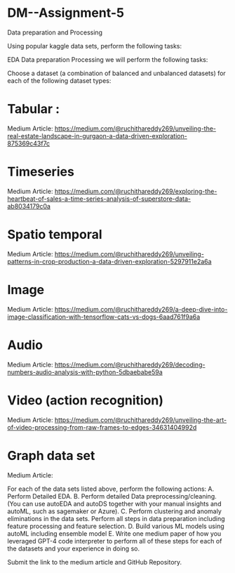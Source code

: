 # DM--Assignment-5

Data preparation and Processing

Using popular kaggle data sets, perform the following tasks:

EDA
Data preparation
Processing
we will perform the following tasks:

Choose a dataset (a combination of balanced and unbalanced datasets) for each of the following dataset types:

# Tabular : 

Medium Article:  https://medium.com/@ruchithareddy269/unveiling-the-real-estate-landscape-in-gurgaon-a-data-driven-exploration-875369c43f7c  

# Timeseries     
 Medium Article:  https://medium.com/@ruchithareddy269/exploring-the-heartbeat-of-sales-a-time-series-analysis-of-superstore-data-ab8034179c0a

# Spatio temporal    
 Medium Article: https://medium.com/@ruchithareddy269/unveiling-patterns-in-crop-production-a-data-driven-exploration-5297911e2a6a

# Image 
 Medium Article: https://medium.com/@ruchithareddy269/a-deep-dive-into-image-classification-with-tensorflow-cats-vs-dogs-6aad761f9a6a

# Audio      
 Medium Article:  https://medium.com/@ruchithareddy269/decoding-numbers-audio-analysis-with-python-5dbaebabe59a

# Video (action recognition)  
 Medium Article:  https://medium.com/@ruchithareddy269/unveiling-the-art-of-video-processing-from-raw-frames-to-edges-34631404992d

# Graph data set   
 Medium Article:  



For each of the data sets listed above, perform the following actions: A. Perform Detailed EDA. B. Perform detailed Data preprocessing/cleaning. (You can use autoEDA and autoDS together with your manual insights and autoML, such as sagemaker or Azure). C. Perform clustering and anomaly eliminations in the data sets. Perform all steps in data preparation including feature processing and feature selection. D. Build various ML models using autoML including ensemble model E. Write one medium paper of how you leveraged GPT-4 code interpreter to perform all of these steps for each of the datasets and your experience in doing so.

Submit the link to the medium article and GitHub Repository.


